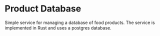 # Product Database
Simple service for managing a database of food products. The service is implemented in Rust and uses a postgres database.
